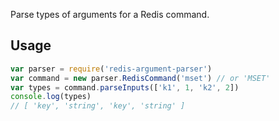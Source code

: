 Parse types of arguments for a Redis command.

## Usage

```js
var parser = require('redis-argument-parser')
var command = new parser.RedisCommand('mset') // or 'MSET'
var types = command.parseInputs(['k1', 1, 'k2', 2])
console.log(types)
// [ 'key', 'string', 'key', 'string' ]
```
